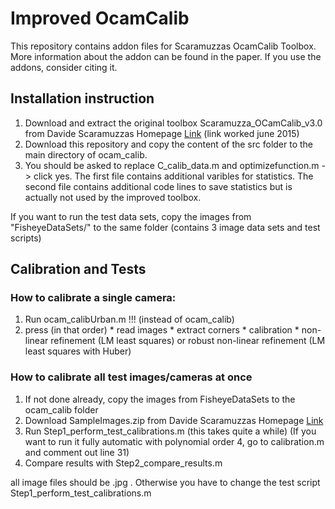 # Improved OcamCalib

This repository contains addon files for Scaramuzzas OcamCalib Toolbox. 
More information about the addon can be found in the paper.
If you use the addons, consider citing it.

## Installation instruction ##
1. Download and extract the original toolbox Scaramuzza_OCamCalib_v3.0 from
   Davide Scaramuzzas Homepage [Link](https://sites.google.com/site/scarabotix/ocamcalib-toolbox/ocamcalib-toolbox-download-page)
  (link worked june 2015)
2. Download this repository and copy the content of the src folder to the main
   directory of ocam_calib.
3. You should be asked to replace 
   C_calib_data.m and
   optimizefunction.m -> click yes.
   The first file contains additional varibles for statistics.
   The second file contains additional code lines to save statistics but
   is actually not used by the improved toolbox.
 
If you want to run the test data sets, 
copy the images from "FisheyeDataSets/" to the same folder 
(contains 3 image data sets and test scripts)

## Calibration and Tests ##

### How to calibrate a single camera: ###
  1. Run ocam_calibUrban.m  !!! (instead of ocam_calib)
  2. press (in that order)
    * read images
    * extract corners
    * calibration 
    * non-linear refinement (LM least squares) 
      or robust non-linear refinement (LM least squares with Huber) 

### How to calibrate all test images/cameras at once  ###
1. If not done already, 
   copy the images from FisheyeDataSets to the ocam_calib folder 
2. Download SampleImages.zip from Davide Scaramuzzas Homepage [Link](https://sites.google.com/site/scarabotix/ocamcalib-toolbox/ocamcalib-toolbox-download-page)
3. Run Step1_perform_test_calibrations.m  (this takes quite a while)
   (If you want to run it fully automatic with polynomial order 4, go to
    calibration.m and comment out line 31)
4. Compare results with Step2_compare_results.m

all image files should be .jpg . Otherwise you have to change the test script
Step1_perform_test_calibrations.m